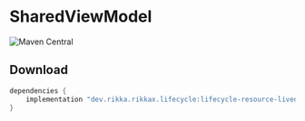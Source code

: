 # SharedViewModel

![Maven Central](https://img.shields.io/maven-central/v/dev.rikka.rikkax.lifecycle/lifecycle-resource-livedata)

## Download

```groovy
dependencies {
    implementation "dev.rikka.rikkax.lifecycle:lifecycle-resource-livedata:1.0.0"
}
```
